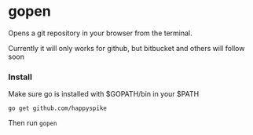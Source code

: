 # gopen

Opens a git repository in your browser from the terminal.

Currently it will only works for github, but bitbucket and others will follow soon

### Install

Make sure go is installed with $GOPATH/bin in your $PATH

`go get github.com/happyspike`

Then run
`gopen`
